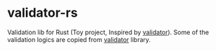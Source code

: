 # validator-rs
Validation lib for Rust (Toy project, Inspired by [validator](https://github.com/Keats/validator)). Some of the validation logics are copied from [validator](https://github.com/Keats/validator) library.
